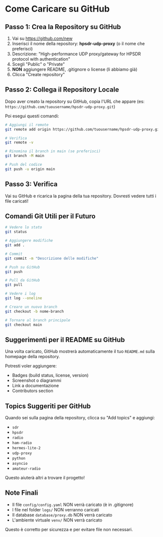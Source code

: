 # Come Caricare su GitHub

## Passo 1: Crea la Repository su GitHub

1. Vai su https://github.com/new
2. Inserisci il nome della repository: **hpsdr-udp-proxy** (o il nome che preferisci)
3. Descrizione: "High-performance UDP proxy/gateway for HPSDR protocol with authentication"
4. Scegli "Public" o "Private"
5. **NON** aggiungere README, .gitignore o license (li abbiamo già)
6. Clicca "Create repository"

## Passo 2: Collega il Repository Locale

Dopo aver creato la repository su GitHub, copia l'URL che appare (es: `https://github.com/tuousername/hpsdr-udp-proxy.git`)

Poi esegui questi comandi:

```bash
# Aggiungi il remote
git remote add origin https://github.com/tuousername/hpsdr-udp-proxy.git

# Verifica
git remote -v

# Rinomina il branch in main (se preferisci)
git branch -M main

# Push del codice
git push -u origin main
```

## Passo 3: Verifica

Vai su GitHub e ricarica la pagina della tua repository. Dovresti vedere tutti i file caricati!

## Comandi Git Utili per il Futuro

```bash
# Vedere lo stato
git status

# Aggiungere modifiche
git add .

# Commit
git commit -m "Descrizione delle modifiche"

# Push su GitHub
git push

# Pull da GitHub
git pull

# Vedere i log
git log --oneline

# Creare un nuovo branch
git checkout -b nome-branch

# Tornare al branch principale
git checkout main
```

## Suggerimenti per il README su GitHub

Una volta caricato, GitHub mostrerà automaticamente il tuo `README.md` sulla homepage della repository.

Potresti voler aggiungere:
- Badges (build status, license, version)
- Screenshot o diagrammi
- Link a documentazione
- Contributors section

## Topics Suggeriti per GitHub

Quando sei sulla pagina della repository, clicca su "Add topics" e aggiungi:
- `sdr`
- `hpsdr`
- `radio`
- `ham-radio`
- `hermes-lite-2`
- `udp-proxy`
- `python`
- `asyncio`
- `amateur-radio`

Questo aiuterà altri a trovare il progetto!

## Note Finali

- Il file `config/config.yaml` NON verrà caricato (è in .gitignore)
- I file nel folder `logs/` NON verranno caricati
- Il database `database/proxy.db` NON verrà caricato
- L'ambiente virtuale `venv/` NON verrà caricato

Questo è corretto per sicurezza e per evitare file non necessari.

